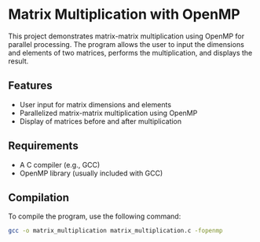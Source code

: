 # Matrix Multiplication with OpenMP

This project demonstrates matrix-matrix multiplication using OpenMP for parallel processing. The program allows the user to input the dimensions and elements of two matrices, performs the multiplication, and displays the result.

## Features

- User input for matrix dimensions and elements
- Parallelized matrix-matrix multiplication using OpenMP
- Display of matrices before and after multiplication

## Requirements

- A C compiler (e.g., GCC)
- OpenMP library (usually included with GCC)

## Compilation

To compile the program, use the following command:

```sh
gcc -o matrix_multiplication matrix_multiplication.c -fopenmp
